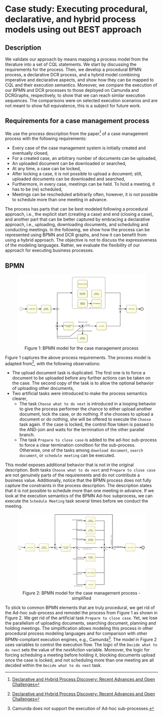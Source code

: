 # Case study: Executing procedural, declarative, and hybrid process models using out BEST approach 
## Description
We validate our approach by means mapping a process model from the literature into a set of CQL statements. 
We start by discussing the requirements for the process. Then, we develop a procedural BPMN process, a declarative DCR process, and a hybrid model combining imperative and declarative aspects, 
and show how they can be mapped to CQL and their execution semantics. Moreover, we compare the execution of our BPMN and DCR processes to those deployed on Camunda and DCRGraphs, 
respectively, to show that we can reach similar execution sequences. The comparisons were on selected execution scenarios and are not meant to show full equivalence, this is a subject for future work.

## Requirements for a case management process

We use the process description from the paper[^1]  of a  case management process with the following requirements:
- Every case of the case management system is initially created and eventually closed,
- For a created case, an arbitrary number of documents can be uploaded,
- An uploaded document can be downloaded or searched,
- At any time, a case can be locked, 
- After locking a case, it is not possible to upload a document; still, uploaded documents can be downloaded and searched, 
- Furthermore, in every case, meetings can be held. To hold a meeting, it has to be (re) scheduled, 
- Meetings can be rescheduled arbitrarily often, however, it is not possible to schedule more than one meeting in advance. 

The process has parts that can be best modeled following a procedural approach, i.e., the explicit start (creating a case) and end (closing a case), and another part that can be better captured by embracing a declarative approach, i.e., uploading, downloading documents, and scheduling and conducting meetings. In the following, we show how the process can be represented using BPMN and DCR graphs, and how it can benefit from using a hybrid approach. The objective is not to discuss the expressiveness of the modeling languages. Rather, we evaluate the flexibility of our approach for executing business processes.

## BPMN
<figure>
  <img src="./Case%20Management%20BPMN.png" alt="Alt Text">
  <figcaption style="text-align: center;">Figure 1: BPMN model for the case management process</figcaption>
</figure>


Figure 1 captures the above process requirements. The process model is adapted from[^1], with the following observations:

+ The upload document task is duplicated. The first one is to force a document to be uploaded before any further actions can be taken on the case. The second copy of the task is to allow the optional behavior of uploading other documents,
+ Two artificial tasks were introduced to make the process semantics clearer,
  + The task ``Choose what to do next`` is introduced in a looping behavior to give the process performer the chance to either upload another document, lock the case, or do nothing. If she chooses to upload a document or do nothing, she will be offered to execute the ``Choose`` task again. If the case is locked, the control flow token is passed to the AND-join and waits for the termination of the other parallel branch.
  + The task ``Prepare to close case`` is added to the ad-hoc sub-process to force a clear termination condition for the sub-process. Otherwise, one of the tasks among ``download document``, ``search document``, or ``schedule meeting`` can be executed.


This model exposes additional behavior that is not in the original description. Both tasks ``Choose what to do next`` and ``Prepare to close case`` are not genuinely parts of the requirements and do not contribute a business value. Additionally, notice that the BPMN process does not fully capture the constraints in the process description. The description states that it is not possible to schedule more than one meeting in advance. If we look at the execution semantics of the BPMN Ad-hoc subprocess, we can execute the ``Schedule Meeting`` task several times before we conduct the meeting.


<figure>
  <img src="./Case%20Management%20example%20fro%20Tijs%20Paper%20V2-1.png" alt="Alt Text">
  <figcaption style="text-align: center;">Figure 2: BPMN model for the case management process - simplified</figcaption>
</figure>


To stick to common BPMN elements that are truly procedural, we get rid of the Ad-hoc sub-process and remodel the process from Figure 1 as shown in Figure 2. We get rid of the artificial task ``Prepare to close case``. Yet, we lose the parallelism of uploading documents, searching document, planning and holding meetings. The simplification allows modeling this process in other procedural process modeling languages and for comparison with other BPMN-compliant execution engines, e.g., Camunda[^2].
The model in Figure 2 uses variables to control the execution flow. The logic of the ``Decide what to do next`` sets the value of the _nextAction_ variable. Moreover, the logic for forcing scheduling a meeting before holding it, blocking documents upload once the case is locked, and not scheduling more than one meeting are all decided within the ``Decide what to do next`` task.



[^1]: [Declarative and Hybrid Process Discovery: Recent Advances and Open Challenges](https://link.springer.com/article/10.1007/s13740-020-00112-9)
[^2]: Camunda does not support the execution of Ad-hoc sub-processes.
